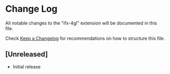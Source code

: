 # Change Log
All notable changes to the "ifx-4gl" extension will be documented in this file.

Check [Keep a Changelog](http://keepachangelog.com/) for recommendations on how to structure this file.

## [Unreleased]
- Initial release
